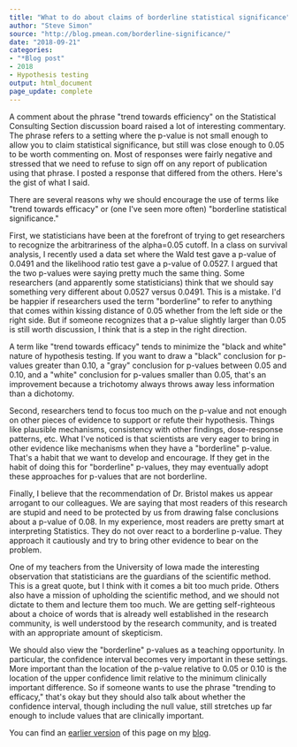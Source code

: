 ```yaml
---
title: "What to do about claims of borderline statistical significance"
author: "Steve Simon"
source: "http://blog.pmean.com/borderline-significance/"
date: "2018-09-21"
categories:
- "*Blog post"
- 2018
- Hypothesis testing
output: html_document
page_update: complete
---
```


A comment about the phrase "trend towards efficiency" on the Statistical Consulting Section discussion board raised a lot of interesting commentary. The phrase refers to a setting where the p-value is not small enough to allow you to claim statistical significance, but still was close enough to 0.05 to be worth commenting on. Most of responses were fairly negative and stressed that we need to refuse to sign off on any report of publication using that phrase. I posted a response that differed from the others. Here's the gist of what I said.

<!---More--->

There are several reasons why we should encourage the use of terms like "trend towards efficacy" or (one I've seen more often) "borderline statistical significance."

First, we statisticians have been at the forefront of trying to get researchers to recognize the arbitrariness of the alpha=0.05 cutoff. In a class on survival analysis, I recently used a data set where the Wald test gave a p-value of 0.0491 and the likelihood ratio test gave a p-value of 0.0527. I argued that the two p-values were saying pretty much the same thing. Some researchers (and apparently some statisticians) think that we should say something very different about 0.0527 versus 0.0491. This is a mistake. I'd be happier if researchers used the term "borderline" to refer to anything that comes within kissing distance of 0.05 whether from the left side or the right side. But if someone recognizes that a p-value slightly larger than 0.05 is still worth discussion, I think that is a step in the right direction.

A term like "trend towards efficacy" tends to minimize the "black and white" nature of hypothesis testing. If you want to draw a "black" conclusion for p-values greater than 0.10, a "gray" conclusion for p-values between 0.05 and 0.10, and a "white" conclusion for p-values smaller than 0.05, that's an improvement because a trichotomy always throws away less information than a dichotomy.

Second, researchers tend to focus too much on the p-value and not enough on other pieces of evidence to support or refute their hypothesis. Things like plausible mechanisms, consistency with other findings, dose-response patterns, etc. What I've noticed is that scientists are very eager to bring in other evidence like mechanisms when they have a "borderline" p-value. That's a habit that we want to develop and encourage. If they get in the habit of doing this for "borderline" p-values, they may eventually adopt these approaches for p-values that are not borderline.

Finally, I believe that the recommendation of Dr. Bristol makes us appear arrogant to our colleagues. We are saying that most readers of this research are stupid and need to be protected by us from drawing false conclusions about a p-value of 0.08. In my experience, most readers are pretty smart at interpreting Statistics. They do not over react to a borderline p-value. They approach it cautiously and try to bring other evidence to bear on the problem.

One of my teachers from the University of Iowa made the interesting observation that statisticians are the guardians of the scientific method. This is a great quote, but I think with it comes a bit too much pride. Others also have a mission of upholding the scientific method, and we should not dictate to them and lecture them too much. We are getting self-righteous about a choice of words that is already well established in the research community, is well understood by the research community, and is treated with an appropriate amount of skepticism.

We should also view the "borderline" p-values as a teaching opportunity. In particular, the confidence interval becomes very important in these settings. More important than the location of the p-value relative to 0.05 or 0.10 is the location of the upper confidence limit relative to the minimum clinically important difference. So if someone wants to use the phrase "trending to efficacy," that's okay but they should also talk about whether the confidence interval, though including the null value, still stretches up far enough to include values that are clinically important.

You can find an [earlier version][sim1] of this page on my [blog][sim2].

[sim1]: http://blog.pmean.com/borderline-significance/
[sim2]: http://blog.pmean.com